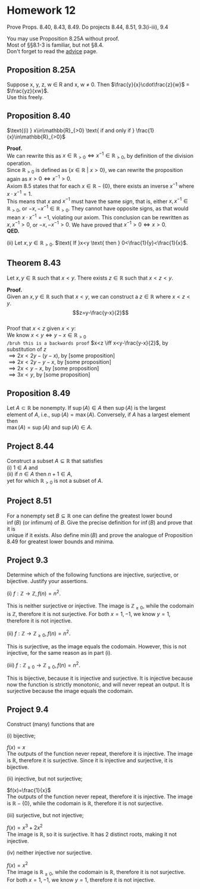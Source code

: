 # Homework 12
Prove Props. 8.40, 8.43, 8.49. Do projects 8.44, 8.51, 9.3(i-iii), 9.4

You may use Proposition 8.25A without proof.  
Most of §§8.1-3 is familiar, but not §8.4.  
Don't forget to read the [advice](https://people.math.binghamton.edu/zaslav/330.S25/adv.html#8.25A) page.  

## Proposition 8.25A  
Suppose x, y, z, w ∈ R and x, w ≠ 0. Then $\frac{y}{x}\cdot\frac{z}{w}$ = $\frac{yz}{xw}$.  
Use this freely.  

## Proposition 8.40  
$\text{(i) } x\in\mathbb{R}_{>0} \text{ if and only if } \frac{1}{x}\in\mathbb{R}_{>0}$  

**Proof.**  
We can rewrite this as $x\in\mathbb{R}_{>0}\iff x^{-1}\in\mathbb{R}_{>0}$, by definition of the division operation.  
Since $\mathbb{R}_{>0}$ is defined as $\{x \in\mathbb{R}\text{ | } x > 0\}$, we can rewrite the proposition again as $x>0\iff x^{-1}>0$.  
Axiom 8.5 states that for each $x\in\mathbb{R}-\{0\}$, there exists an inverse $x^{-1}$ where $x\cdot x^{-1}=1$.  
This means that $x$ and $x^{-1}$ must have the same *sign*, that is, either $x, x^{-1}\in\mathbb{R}_{>0}$, or $-x, -x^{-1}\in\mathbb{R}_{>0}$. They cannot have opposite signs, as that would mean $x\cdot x^{-1}=-1$, violating our axiom. This conclusion can be rewritten as $x, x^{-1}>0$, or $-x, -x^{-1}>0$. We have proved that $x^{-1}>0\iff x>0$.  
**QED.**  

$\text{(ii) }$ Let $x,y\in\mathbb{R}_{>0}$. $\text{ If }x<y \text{ then } 0<\frac{1}{y}<\frac{1}{x}$.  



## Theorem 8.43  
$\text{Let } x, y \in \mathbb{R} \text{ such that } x < y. \text{ There exists } z \in \mathbb{R} \text{ such that } x < z < y.$  

**Proof.**  
Given an $x, y \in \mathbb{R} \text{ such that } x < y$, we can construct a $z\in\mathbb{R}$ where $x < z < y$.  
$$z=y-\frac{y-x}{2}$$  
Proof that $x<z$ given $x<y$:  
We know $x<y \iff y-x\in\mathbb{R}_{>0}$  
`/bruh this is a backwards proof`
$x<z \iff x<y-\frac{y-x}{2}$, by substitution of $z$  
$\implies 2x<2y-(y-x)$, by [some proposition]  
$\implies 2x<2y-y-x$, by [some proposition]  
$\implies 2x<y-x$, by [some proposition]  
$\implies 3x<y$, by [some proposition]  

## Proposition 8.49  
$\text{Let } A \subset \mathbb{R} \text{ be nonempty. If } \sup(A) \in A \text{ then } \sup(A) \text{ is the largest}$  
$\text{element of } A\text{, i.e., } \sup(A) = \max(A)\text{. Conversely, if } A \text{ has a largest element then}$  
$\max(A) = \sup(A) \text{ and } \sup(A) \in A\text{.}$  

## Project 8.44
$\text{Construct a subset } A \subseteq \mathbb{R} \text{ that satisfies}$  
$\text{(i) } 1 \in A \text{ and}$  
$\text{(ii) if } n \in A \text{ then } n + 1 \in A\text{,}$  
$\text{yet for which } \mathbb{R}_{>0} \text{ is not a subset of } A\text{.}$    

## Project 8.51  
$\text{For a nonempty set } B \subseteq \mathbb{R} \text{ one can define the greatest lower bound}$  
$\inf(B) \text{ (or infimum) of } B\text{. Give the precise definition for } \inf(B) \text{ and prove that it is}$  
$\text{unique if it exists. Also define } \min(B) \text{ and prove the analogue of Proposition 8.49}$
$\text{for greatest lower bounds and minima.}$  

## Project 9.3  
$\text{Determine which of the following functions are injective, surjective, or bijective. Justify your assertions.}$  

$\text{(i) } f : \mathbb{Z} \to \mathbb{Z}, f(n) = n^2\text{.}$  

This is neither surjective or injective. The image is $\mathbb{Z}_{\geq0}$, while the codomain is $\mathbb{Z}$, therefore it is not surjective.  For both $x=1,-1$, we know $y=1$, therefore it is not injective.  

$\text{(ii) } f : \mathbb{Z} \to \mathbb{Z}_{\geq 0}, f(n) = n^2\text{.}$  

This is surjective, as the image equals the codomain. However, this is not injective, for the same reason as in part $\text{(i)}$.  

$\text{(iii) } f : \mathbb{Z}_{\geq 0} \to \mathbb{Z}_{\geq 0}, f(n) = n^2\text{.}$    

This is bijective, because it is injective and surjective.  It is injective because now the function is strictly monotonic, and will never repeat an output. It is surjective because the image equals the codomain.  

## Project 9.4
$\text{Construct (many) functions that are}$  

$\text{(i) bijective;}$  

$f(x)=x$  
The outputs of the function never repeat, therefore it is injective. The image is $\mathbb{R}$, therefore it is surjective. Since it is injective and surjective, it is bijective.  

$\text{(ii) injective, but not surjective;}$  

$f(x)=\frac{1}{x}$  
The outputs of the function never repeat, therefore it is injective. The image is $\mathbb{R}-\{0\}$, while the codomain is $\mathbb{R}$, therefore it is not surjective.  

$\text{(iii) surjective, but not injective;}$  

$f(x)=x^{3}+2x^{2}$  
The image is $\mathbb{R}$, so it is surjective. It has 2 distinct roots, making it not injective. 

$\text{(iv) neither injective nor surjective.}$  

$f(x)=x^2$  
The image is $\mathbb{R}_{\geq0}$, while the codomain is $\mathbb{R}$, therefore it is not surjective.  For both $x=1,-1$, we know $y=1$, therefore it is not injective.  